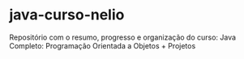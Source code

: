 # java-curso-nelio
Repositório com o resumo, progresso e organização do curso: Java Completo: Programação Orientada a Objetos + Projetos
